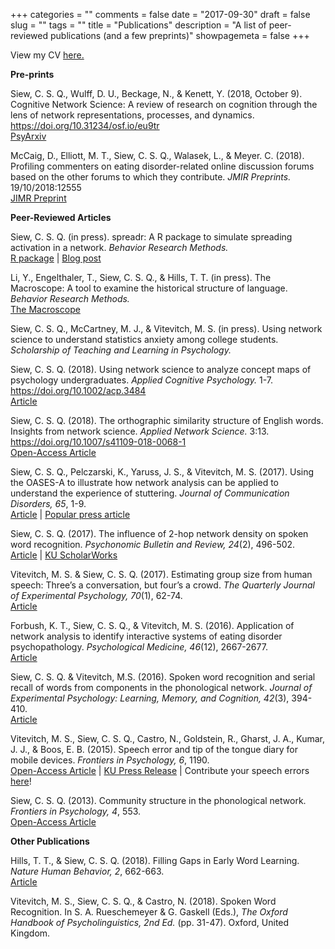 +++
categories = ""
comments = false
date = "2017-09-30"
draft = false
slug = ""
tags = ""
title = "Publications"
description = "A list of peer-reviewed publications (and a few preprints)"
showpagemeta = false
+++

View my CV [here.](https://www.dropbox.com/s/l3bdgkxzrcpahmn/Siew_CV_Dec2018.pdf?dl=0)     

**Pre-prints**

Siew, C. S. Q., Wulff, D. U., Beckage, N., & Kenett, Y. (2018, October 9). Cognitive Network Science: A review of research on cognition through the lens of network representations, processes, and dynamics. https://doi.org/10.31234/osf.io/eu9tr      
[PsyArxiv](https://psyarxiv.com/eu9tr)       

McCaig, D., Elliott, M. T., Siew, C. S. Q., Walasek, L., & Meyer. C. (2018). Profiling commenters on eating disorder-related online discussion forums based on the other forums to which they contribute. *JMIR Preprints.* 19/10/2018:12555       
[JIMR Preprint](https://preprints.jmir.org/preprint/12555)       

**Peer-Reviewed Articles** 

Siew, C. S. Q. (in press). spreadr: A R package to simulate spreading activation in a network. *Behavior Research Methods.*    
[R package](https://cran.r-project.org/web/packages/spreadr/index.html) | [Blog post](https://csqsiew.netlify.com/rcode/spreadr/)       

Li, Y., Engelthaler, T., Siew, C. S. Q., & Hills, T. T. (in press). The Macroscope: A tool to examine the historical structure of language. *Behavior Research Methods.*      
[The Macroscope](http://www.macroscope.tech/)      

Siew, C. S. Q., McCartney, M. J., & Vitevitch, M. S. (in press). Using network science to understand statistics anxiety among college students. *Scholarship of Teaching and Learning in Psychology.*     

Siew, C. S. Q. (2018). Using network science to analyze concept maps of psychology undergraduates. *Applied Cognitive Psychology.* 1-7. https://doi.org/10.1002/acp.3484      
[Article](https://onlinelibrary.wiley.com/doi/full/10.1002/acp.3484)

Siew, C. S. Q. (2018). The orthographic similarity structure of English words. Insights from network science. *Applied Network Science.* 3:13. https://doi.org/10.1007/s41109-018-0068-1            
[Open-Access Article](https://rdcu.be/1TxE)

Siew, C. S. Q., Pelczarski, K., Yaruss, J. S., & Vitevitch, M. S. (2017). Using the OASES-A to illustrate how network analysis can be applied to understand the experience of stuttering. *Journal of Communication Disorders, 65*, 1-9.   
[Article](http://www.sciencedirect.com/science/article/pii/S0021992416301782) | [Popular press article](http://atlasofscience.org/a-network-of-stuttering/)

Siew, C. S. Q. (2017). The influence of 2-hop network density on spoken word recognition. *Psychonomic Bulletin and Review, 24*(2), 496-502.  
[Article](https://link.springer.com/article/10.3758%2Fs13423-016-1103-9) | [KU ScholarWorks](https://kuscholarworks.ku.edu/handle/1808/21111)

Vitevitch, M. S. & Siew, C. S. Q. (2017). Estimating group size from human speech: Three’s a conversation, but four’s a crowd. *The Quarterly Journal of Experimental Psychology, 70*(1), 62-74.  
[Article](http://www.tandfonline.com/doi/abs/10.1080/17470218.2015.1122070)

Forbush, K. T., Siew, C. S. Q., & Vitevitch, M. S. (2016). Application of network analysis to identify interactive systems of eating disorder psychopathology. *Psychological Medicine, 46*(12), 2667-2677.  
[Article](https://doi.org/10.1017/S003329171600012X)

Siew, C. S. Q. & Vitevitch, M.S. (2016). Spoken word recognition and serial recall of words from components in the phonological network. *Journal of Experimental Psychology: Learning, Memory, and Cognition, 42*(3), 394-410.  
[Article](http://dx.doi.org/10.1037/xlm0000139)

Vitevitch, M. S., Siew, C. S. Q., Castro, N., Goldstein, R., Gharst, J. A., Kumar, J. J., & Boos, E. B. (2015). Speech error and tip of the tongue diary for mobile devices. *Frontiers in Psychology, 6*, 1190.  
[Open-Access Article](http://journal.frontiersin.org/article/10.3389/fpsyg.2015.01190/abstract) | [KU Press Release](http://today.ku.edu/2015/07/30/web-based-tool-enables-public-track-tip-tongue-states-and-speech-errors) | Contribute your speech errors [here](http://spedi.ku.edu/)!

Siew, C. S. Q. (2013). Community structure in the phonological network. *Frontiers in Psychology, 4*, 553.  
[Open-Access Article](http://journal.frontiersin.org/Journal/10.3389/fpsyg.2013.00553/abstract)

**Other Publications** 

Hills, T. T., & Siew, C. S. Q. (2018). Filling Gaps in Early Word Learning. *Nature Human Behavior, 2*, 662-663.   
[Article](https://www.nature.com/articles/s41562-018-0428-y)  

Vitevitch, M. S., Siew, C. S. Q., & Castro, N. (2018). Spoken Word Recognition. In S. A. Rueschemeyer & G. Gaskell (Eds.), *The Oxford Handbook of Psycholinguistics, 2nd Ed.* (pp. 31-47). Oxford, United Kingdom.


